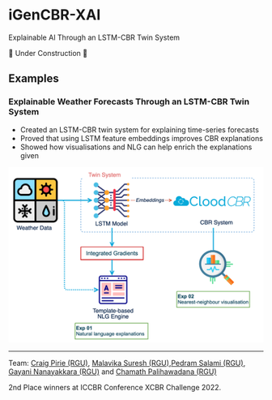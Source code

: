 # iGenCBR-XAI
Explainable AI Through an​ LSTM-CBR Twin System​

🚧 Under Construction 🚧


## Examples
### Explainable Weather Forecasts Through an LSTM-CBR Twin System


- Created an LSTM-CBR twin system for explaining time-series forecasts​
- Proved that using LSTM feature embeddings improves CBR explanations​
- Showed how visualisations and NLG can help enrich the explanations given

<img src="https://raw.githubusercontent.com/RGU-Computing/iGenCBR-XAI/main/examples/xcbr1.png" width="800">

----
Team: [Craig Pirie (RGU)](https://github.com/craigybaeb), [Malavika Suresh (RGU)](https://github.com/itsmemala),[Pedram Salami (RGU)](https://github.com/pedramsalimi), [Gayani Nanayakkara (RGU)](https://github.com/gayaninan) and [Chamath Palihawadana (RGU)](https://github.com/chamathpali)

2nd Place winners at ICCBR Conference XCBR Challenge 2022.
